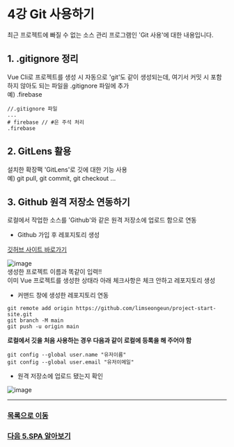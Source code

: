 # 4강 Git 사용하기
최근 프로젝트에 빠질 수 없는 소스 관리 프로그램인 'Git 사용'에 대한 내용입니다.

## 1. .gitignore 정리
Vue Cli로 프로젝트를 생성 시 자동으로 'git'도 같이 생성되는데, 여기서 커밋 시 포함하지 않아도 되는 파일을 .gitignore 파일에 추가   
예) .firebase

```
//.gitignore 파일
...
# firebase // #은 주석 처리 
.firebase

```

## 2. GitLens 활용
설치한 확장팩 'GitLens'로 깃에 대한 기능 사용   
예) git pull, git commit, git checkout ...

## 3. Github 원격 저장소 연동하기
로컬에서 작업한 소스를 'Github'와 같은 원격 저장소에 업로드 함으로 연동

* Github 가입 후 레포지토리 생성

[깃허브 사이트 바로가기](https://github.com/)

![image](https://user-images.githubusercontent.com/13953651/141065798-4e7d8072-36a8-4df5-b1f9-8acdc16045c7.png)   
생성한 프로젝트 이름과 똑같이 입력!!   
이미 Vue 프로젝트를 생성한 상태라 아래 체크사항은 체크 안하고 레포지토리 생성

* 커맨드 창에 생성한 레포지토리 연동

```
git remote add origin https://github.com/limseongeun/project-start-site.git
git branch -M main
git push -u origin main
```

**로컬에서 깃을 처음 사용하는 경우 다음과 같이 로컬에 등록을 해 주어야 함**

```
git config --global user.name "유저이름"
git config --global user.email "유저이메일"
```

* 원격 저장소에 업로드 됐는지 확인

![image](https://user-images.githubusercontent.com/13953651/141067291-2e894fc5-cc86-4d85-a22f-84ff8637a268.png)


*****
### [목록으로 이동](README.md)
### [다음 5.SPA 알아보기](document_05.md)
